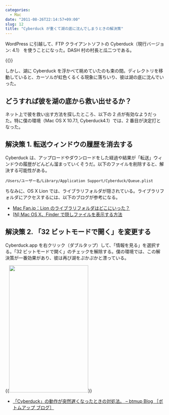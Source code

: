 ```yaml
---
categories:
  - Mac
date: "2011-08-26T22:14:57+09:00"
slug: 12
title: "Cyberduck が重くて湖の底に沈んでしまうときの解決策"
---
```


WordPress に引越して、FTP クライアントソフトの Cyberduck（現行バージョン: 4.1） を使うことになった。DASH 村の村長と瓜二つである。

{{<app id="409222199" title="Cyberduck 4.1.1（￥2,100）" src="http://a3.mzstatic.com/us/r1000/100/Purple/fc/90/07/mzi.xvwkhodl.100x100-75.png">}}

しかし、湖に Cyberduck を浮かべて眺めていたのも束の間。ディレクトリを移動していると、カーソルが虹色くるくる現象に落ちいり、彼は湖の底に沈んでいった。

## どうすれば彼を湖の底から救い出せるか？

ネット上で彼を救い出す方法を探したところ、以下の 2 点が有効なようだった。特に僕の環境（Mac OS X 10.7.1, Cyberduck4.1）では、2 番目が決定打となった。

## 解決策 1. 転送ウィンドウの履歴を消去する

Cyberduck は、アップロードやダウンロードをした経過や結果が「転送」ウィンドウの履歴がどんどん溜まっていくそうだ。以下のファイルを削除すると、解決する可能性がある。

```
/Users/ユーザー名/Library/Application Support/Cyberduck/Queue.plist
```

ちなみに、OS X Lion では、ライブラリフォルダが隠されている。ライブラリフォルダにアクセスするには、以下のブログが参考になる。

- [Mac Fan.jp：Lion のライブラリフォルダはどこにいった？](http://macfan.jp/guide/2011/07/26/lion_2.html)
- [[N] Mac OS X、Finder で隠しファイルを表示する方法](http://netafull.net/macosx/014755.html)

## 解決策 2. 「32 ビットモードで開く」を変更する

Cyberduck.app を右クリック（ダブルタップ）して、「情報を見る」を選択する。「32 ビットモードで開く」のチェックを解除する。僕の環境では、この解決策が一番効果があり、彼は再び湖をぷかぷかと漂っている。

{{<img alt="" src="/images/2011/09/0012_1.jpg" width="250" height="401">}}

- [「Cyberduck」の動作が突然遅くなったときの対処法。 – btmup Blog ［ボトムアップ ブログ］](http://blog.btmup.com/web-general/cyberduck.html?view=co_list)
